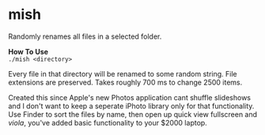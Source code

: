 # mish
Randomly renames all files in a selected folder.

**How To Use**  
`./mish <directory>`

Every file in that directory will be renamed to some random string. 
File extensions are preserved. Takes roughly 700 ms to change 2500 items.

Created this since Apple's new Photos application cant shuffle slideshows and I don't want to keep a seperate iPhoto library only for that functionality. Use Finder to sort the files by name, then open up quick view fullscreen and *viola*, you've added basic functionality to your $2000 laptop.
